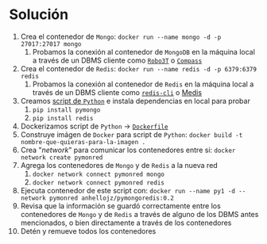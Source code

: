 # Solución

1. Crea el contenedor de `Mongo`: `docker run --name mongo -d -p 27017:27017 mongo`
   1. Probamos la conexión al contenedor de `MongoDB` en la máquina local a través de un DBMS cliente como [`Robo3T`](https://robomongo.org/) o [`Compass`](https://www.mongodb.com/products/compass)
2. Crea el contenedor de `Redis`: `docker run --name redis -d -p 6379:6379 redis`
   1. Probamos la conexión al contenedor de `Redis` en la máquina local a través de un DBMS cliente como [`redis-cli`](https://redis.io/topics/rediscli) o [Medis](https://github.com/luin/medis)
3. Creamos [script de `Python`](parte-3/script.py) e instala dependencias en local para probar
   1. `pip install pymongo`
   2. `pip install redis`
4. Dockerizamos script de `Python` -> [`Dockerfile`](parte-3/Dockerfile)
5. Construye imágen de `Docker` para script de `Python`: `docker build -t nombre-que-quieras-para-la-imagen .`
6. Crea "_network_" para comunicar los contenedores entre si: `docker network create pymonred`
7. Agrega los contenedores de `Mongo` y de `Redis` a la nueva red
   1. `docker network connect pymonred mongo`
   2. `docker network connect pymonred redis`
8. Ejecuta contenedor de este script con: `docker run --name py1 -d --network pymonred anhellojz/pymongoredis:0.2`
9. Revisa que la información se guardó correctamente entre los contenedores de `Mongo` y de `Redis` a través de alguno de los DBMS antes mencionados, o bien directamente a través de los contenedores
10. Detén y remueve todos los contenedores